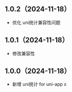 ## 1.0.2（2024-11-18）
- 优化 uni统计兼容性问题
## 1.0.1（2024-11-18）
- 修改兼容性
## 1.0.0（2024-11-18）
- 新增 uni统计 for uni-app x

